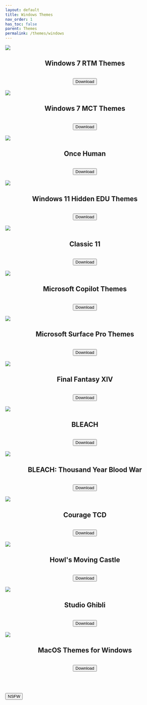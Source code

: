 ```yaml
---
layout: default
title: Windows Themes
nav_order: 1
has_toc: false
parent: Themes
permalink: /themes/windows
---
```


<!-- 
{: .note }
> {: .opaque }
> 
>
> 
-->

<div class="gallery">
<div class="card">
<div class="responsive">
<img src="https://the-back-room.info/assets/images/themes/sfw/WINDOWS-7-RTM-THEMES.jpg" />
</div>
<div class="container">
<h2 class="text-small" style="text-align:center">Windows 7 RTM Themes</h2>
</div>
<br />
<span class="fs-3">
<div align="center" class="text-small">
<a href="https://gitlab.com/the-back-room/Themes/-/archive/main/Themes-main.zip?path=Windows/SFW/Windows-7-RTM-Themes" target="_blank">
<button type="button" name="button" class="btn">Download</button>
</a>
</div>
</span>
<br />
</div>
<div class="card">
<div class="responsive">
<img src="https://the-back-room.info/assets/images/themes/sfw/WINDOWS-7-MCT-THEMES.jpg" />
</div>
<div class="container">
<h2 class="text-small" style="text-align:center">Windows 7 MCT Themes</h2>
</div>
<br />
<span class="fs-3">
<div align="center" class="text-small">
<a href="https://gitlab.com/the-back-room/Themes/-/archive/main/Themes-main.zip?path=Windows/SFW/Windows-7-MCT-Themes" target="_blank">
<button type="button" name="button" class="btn">Download</button>
</a>
</div>
</span>
<br />
</div>
<div class="card">
<div class="responsive">
<img src="https://the-back-room.info/assets/images/themes/sfw/ONCE-HUMAN.jpg" />
</div>
<div class="container">
<h2 class="text-small" style="text-align:center">Once Human</h2>
</div>
<br />
<span class="fs-3">
<div align="center" class="text-small">
<a href="https://gitlab.com/the-back-room/Themes/-/archive/main/Themes-main.zip?path=Windows/SFW/Once-Human" target="_blank">
<button type="button" name="button" class="btn">Download</button>
</a>
</div>
</span>
<br />
</div>
<div class="card">
<div class="responsive">
<img src="https://the-back-room.info/assets/images/themes/sfw/FLOWER_LIGHT.jpg" />
</div>
<div class="container">
<h2 class="text-small" style="text-align:center">Windows 11 Hidden EDU Themes</h2>
</div>
<br />
<span class="fs-3">
<div align="center" class="text-small">
<a href="https://gitlab.com/the-back-room/Themes/-/archive/main/Themes-main.zip?path=Windows/SFW/Windows-11-Hidden-EDU-Themes" target="_blank">
<button type="button" name="button" class="btn">Download</button>
</a>
</div>
</span>
<br />
</div>
<div class="card">
<div class="responsive">
<img src="https://the-back-room.info/assets/images/themes/sfw/CLASSIC-11.jpg" />
</div>
<div class="container">
<h2 class="text-small" style="text-align:center">Classic 11</h2>
</div>
<br />
<span class="fs-3">
<div align="center" class="text-small">
<a href="https://gitlab.com/the-back-room/Themes/-/archive/main/Themes-main.zip?path=Windows/SFW/Classic-11" target="_blank">
<button type="button" name="button" class="btn">Download</button>
</a>
</div>
</span>
<br />
</div>
<div class="card">
<div class="responsive">
<img src="https://the-back-room.info/assets/images/themes/sfw/COPILOT.jpg" />
</div>
<div class="container">
<h2 class="text-small" style="text-align:center">Microsoft Copilot Themes</h2>
</div>
<br />
<span class="fs-3">
<div align="center" class="text-small">
<a href="https://gitlab.com/the-back-room/Themes/-/archive/main/Themes-main.zip?path=Windows/SFW/Microsoft-Copilot" target="_blank">
<button type="button" name="button" class="btn">Download</button>
</a>
</div>
</span>
<br />
</div>
<div class="card">
<div class="responsive">
<img src="https://the-back-room.info/assets/images/themes/sfw/SURFACE-PRO.jpg" />
</div>
<div class="container">
<h2 class="text-small" style="text-align:center">Microsoft Surface Pro Themes</h2>
</div>
<br />
<span class="fs-3">
<div align="center" class="text-small">
<a href="https://gitlab.com/the-back-room/Themes/-/archive/main/Themes-main.zip?path=Windows/SFW/Microsoft-Surface-Pro" target="_blank">
<button type="button" name="button" class="btn">Download</button>
</a>
</div>
</span>
<br />
</div>
<div class="card">
<div class="responsive">
<img src="https://the-back-room.info/assets/images/themes/sfw/FFXIV.jpg" />
</div>
<div class="container">
<h2 class="text-small" style="text-align:center">Final Fantasy XIV</h2>
</div>
<br />
<span class="fs-3">
<div align="center" class="text-small">
<a href="https://gitlab.com/the-back-room/Themes/-/archive/main/Themes-main.zip?path=Windows/SFW/FFXIV" target="_blank">
<button type="button" name="button" class="btn">Download</button>
</a>
</div>
</span>
<br />
</div>
<div class="card">
<div class="responsive">
<img src="https://the-back-room.info/assets/images/themes/sfw/BLEACH.jpg" />
</div>
<div class="container">
<h2 class="text-small" style="text-align:center">BLEACH</h2>
</div>
<br />
<span class="fs-3">
<div align="center" class="text-small">
<a href="https://gitlab.com/the-back-room/Themes/-/archive/main/Themes-main.zip?path=Windows/SFW/BLEACH" target="_blank">
<button type="button" name="button" class="btn">Download</button>
</a>
</div>
</span>
<br />
</div>
<div class="card">
<div class="responsive">
<img src="https://the-back-room.info/assets/images/themes/sfw/BLEACH-TYBW.jpg" />
</div>
<div class="container">
<h2 class="text-small" style="text-align:center">BLEACH: Thousand Year Blood War</h2>
</div>
<br />
<span class="fs-3">
<div align="center" class="text-small">
<a href="https://gitlab.com/the-back-room/Themes/-/archive/main/Themes-main.zip?path=Windows/SFW/BLEACH-TYBW" target="_blank">
<button type="button" name="button" class="btn">Download</button>
</a>
</div>
</span>
<br />
</div>
<div class="card">
<div class="responsive">
<img src="https://the-back-room.info/assets/images/themes/sfw/COURAGE-TCD.jpg" />
</div>
<div class="container">
<h2 class="text-small" style="text-align:center">Courage TCD</h2>
</div>
<br />
<span class="fs-3">
<div align="center" class="text-small">
<a href="https://gitlab.com/the-back-room/Themes/-/archive/main/Themes-main.zip?path=Windows/SFW/Courage-TCD" target="_blank">
<button type="button" name="button" class="btn">Download</button>
</a>
</div>
</span>
<br />
</div>
<div class="card">
<div class="responsive">
<img src="https://the-back-room.info/assets/images/themes/sfw/HOWLS-MOVING-CASTLE.jpg" />
</div>
<div class="container">
<h2 class="text-small" style="text-align:center">Howl's Moving Castle</h2>
</div>
<br />
<span class="fs-3">
<div align="center" class="text-small">
<a href="https://gitlab.com/the-back-room/Themes/-/archive/main/Themes-main.zip?path=Windows/SFW/Howls-Moving-Castle" target="_blank">
<button type="button" name="button" class="btn">Download</button>
</a>
</div>
</span>
<br />
</div>
<div class="card">
<div class="responsive">
<img src="https://the-back-room.info/assets/images/themes/sfw/STUDIO-GHIBLI.jpg" />
</div>
<div class="container">
<h2 class="text-small" style="text-align:center">Studio Ghibli</h2>
</div>
<br />
<span class="fs-3">
<div align="center" class="text-small">
<a href="https://gitlab.com/the-back-room/Themes/-/archive/main/Themes-main.zip?path=Windows/SFW/Studio-Ghibli" target="_blank">
<button type="button" name="button" class="btn">Download</button>
</a>
</div>
</span>
<br />
</div>
<div class="card">
<div class="responsive">
<img src="https://the-back-room.info/assets/images/themes/sfw/macos-themes-for-windows/BIGSUR_LIGHT.jpg" />
</div>
<div class="container">
<h2 class="text-small" style="text-align:center">MacOS Themes for Windows</h2>
</div>
<br />
<span class="fs-3">
<div align="center" class="text-small">
<a href="https://gitlab.com/the-back-room/Themes/-/archive/main/Themes-main.zip?path=Windows/SFW/MacOS-Themes-for-Windows" target="_blank">
<button type="button" name="button" class="btn">Download</button>
</a>
</div>
</span>
<br />
</div>
</div>
<br /><br />
<!-- ////////////////////////////////////////////////////////////////////////////////////////////////////////////////////// -->
<br />
<a href="/themes/windows/nsfw">
<button type="button" name="button" class="btn">NSFW</button></a>
<br />
<!-- ////////////////////////////////////////////////////////////////////////////////////////////////////////////////////// -->